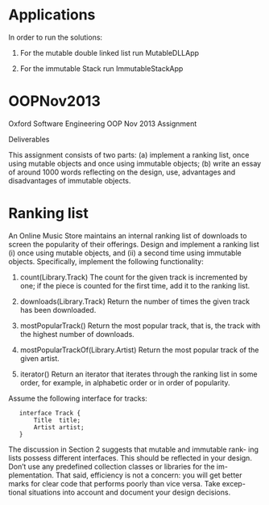Applications
============

In order to run the solutions:

1) For the mutable double linked list run MutableDLLApp

1) For the immutable Stack run ImmutableStackApp



OOPNov2013
==========

Oxford Software Engineering OOP Nov 2013 Assignment

Deliverables

This assignment consists of two parts: (a) implement a ranking list, once using mutable objects and once using immutable objects; (b) write an essay of around 1000 words reflecting on the design, use, advantages and disadvantages of immutable objects.

Ranking list
============
An Online Music Store maintains an internal ranking list of downloads to screen the popularity of their offerings. Design and implement a ranking list (i) once using mutable objects, and (ii) a second time using immutable objects. Specifically, implement the following functionality:

1. count(Library.Track)
The count for the given track is incremented by one; if the piece is
counted for the first time, add it to the ranking list.

2. downloads(Library.Track)
Return the number of times the given track has been downloaded.

3. mostPopularTrack()
Return the most popular track, that is, the track with the highest
number of downloads.

4. mostPopularTrackOf(Library.Artist)
Return the most popular track of the given artist.

5. iterator()
Return an iterator that iterates through the ranking list in some order, for example, in alphabetic order or in order of popularity. 

Assume the following interface for tracks:

       interface Track {
           Title  title;
           Artist artist;
       }

The discussion in Section 2 suggests that mutable and immutable rank- ing lists possess different interfaces. This should be reflected in your design.
Don’t use any predefined collection classes or libraries for the im- plementation. That said, efficiency is not a concern: you will get better marks for clear code that performs poorly than vice versa. Take excep- tional situations into account and document your design decisions.
